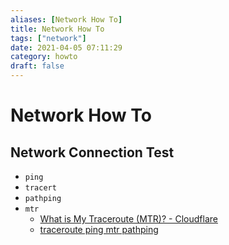 ```yaml
---
aliases: [Network How To]
title: Network How To
tags: ["network"]
date: 2021-04-05 07:11:29
category: howto
draft: false
---
```


# Network How To

## Network Connection Test

- `ping`
- `tracert`
- `pathping`
- `mtr`
    - [What is My Traceroute (MTR)? - Cloudflare](https://www.cloudflare.com/learning/network-layer/what-is-mtr/)
    - [traceroute ping mtr pathping](https://www.clouddirect.net/knowledge-base/KB0011455/using-traceroute-ping-mtr-and-pathping)
